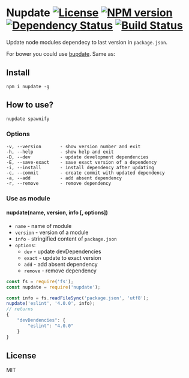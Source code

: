 # Nupdate [![License][LicenseIMGURL]][LicenseURL] [![NPM version][NPMIMGURL]][NPMURL] [![Dependency Status][DependencyStatusIMGURL]][DependencyStatusURL] [![Build Status][BuildStatusIMGURL]][BuildStatusURL]

Update node modules dependecy to last version in `package.json`.

For bower you could use [bupdate](https://github.com/coderaiser/bupdate "bupdate").
Same as:

## Install

```
npm i nupdate -g
```

## How to use?

```sh
nupdate spawnify
```

### Options

```
-v, --version       - show version number and exit
-h, --help          - show help and exit
-D, --dev           - update development dependencies
-E, --save-exact    - save exact version of a dependency
-i, --install       - install dependency after updating
-c, --commit        - create commit with updated dependency
-a, --add           - add absent dependency
-r, --remove        - remove dependency
```

### Use as module

#### nupdate(name, version, info [, options])
- `name` - name of module
- `version` - version of a module
- `info` - stringified content of `package.json`
- `options`: 
  - `dev` - update devDependencies
  - `exact` - update to exact version
  - `add` - add absent dependency
  - `remove` - remove dependency

```js
const fs = require('fs');
const nupdate = require('nupdate');

const info = fs.readFileSync('package.json', 'utf8');
nupdate('eslint', '4.0.0', info);
// returns
{
    "devDendencies": {
        "eslint": "4.0.0"
    }
}
```

## License

MIT

[NPMIMGURL]:                https://img.shields.io/npm/v/nupdate.svg?style=flat
[BuildStatusIMGURL]:        https://img.shields.io/travis/coderaiser/nupdate/master.svg?style=flat
[DependencyStatusIMGURL]:   https://img.shields.io/gemnasium/coderaiser/nupdate.svg?style=flat
[LicenseIMGURL]:            https://img.shields.io/badge/license-MIT-317BF9.svg?style=flat
[NPMURL]:                   https://npmjs.org/package/nupdate "npm"
[BuildStatusURL]:           https://travis-ci.org/coderaiser/nupdate  "Build Status"
[DependencyStatusURL]:      https://gemnasium.com/coderaiser/nupdate "Dependency Status"
[LicenseURL]:               https://tldrlegal.com/license/mit-license "MIT License"

